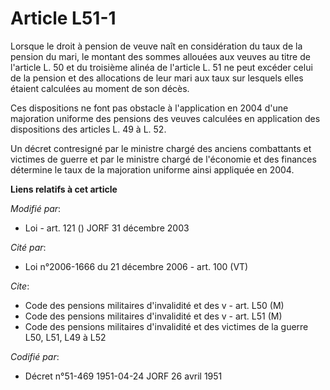 # Article L51-1

Lorsque le droit à pension de veuve naît en considération du taux de la pension du mari, le montant des sommes allouées aux
veuves au titre de l'article L. 50 et du troisième alinéa de l'article L. 51 ne peut excéder celui de la pension et des
allocations de leur mari aux taux sur lesquels elles étaient calculées au moment de son décès.

Ces dispositions ne font pas obstacle à l'application en 2004 d'une majoration uniforme des pensions des veuves calculées en
application des dispositions des articles L. 49 à L. 52.

Un décret contresigné par le ministre chargé des anciens combattants et victimes de guerre et par le ministre chargé de
l'économie et des finances détermine le taux de la majoration uniforme ainsi appliquée en 2004.

**Liens relatifs à cet article**

_Modifié par_:

  - Loi - art. 121 () JORF 31 décembre 2003

_Cité par_:

  - Loi n°2006-1666 du 21 décembre 2006 - art. 100 (VT)

_Cite_:

  - Code des pensions militaires d'invalidité et des v - art. L50 (M)
  - Code des pensions militaires d'invalidité et des v - art. L51 (M)
  - Code des pensions militaires d'invalidité et des victimes de la guerre L50, L51, L49 à L52

_Codifié par_:

  - Décret n°51-469 1951-04-24 JORF 26 avril 1951
